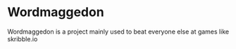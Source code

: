 # Wordmaggedon

Wordmaggedon is a project mainly used to beat everyone else at games like skribble.io